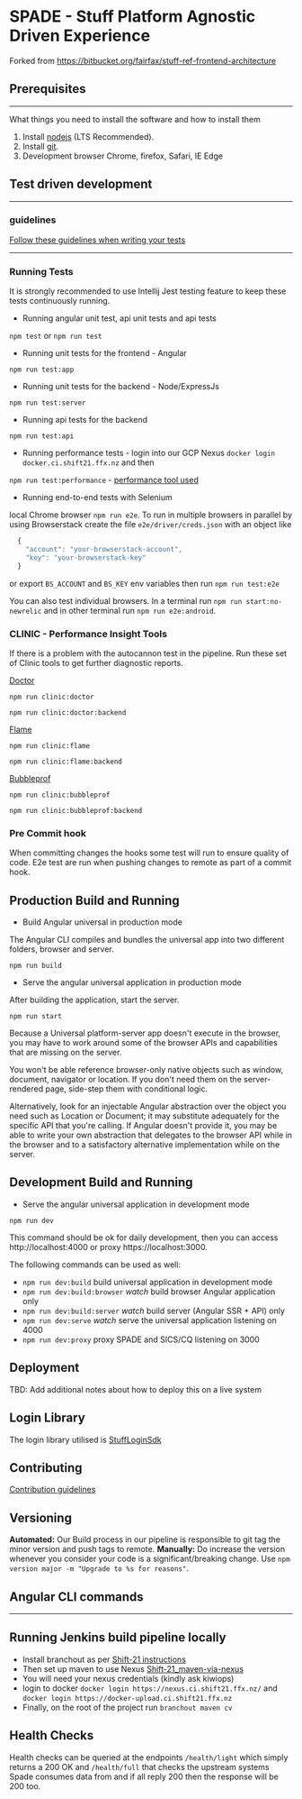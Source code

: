 # SPADE - Stuff Platform Agnostic Driven Experience

Forked from https://bitbucket.org/fairfax/stuff-ref-frontend-architecture

## Prerequisites

---

What things you need to install the software and how to install them

1. Install [nodejs](https://nodejs.org/en/download/) (LTS Recommended).
2. Install [git](https://git-scm.com/downloads).
3. Development browser Chrome, firefox, Safari, IE Edge

## Test driven development

---

### guidelines

[Follow these guidelines when writing your tests](https://stuffnz.atlassian.net/wiki/spaces/DE/pages/659619848/SPADE+-+Test+pyramid)

---

### Running Tests

It is strongly recommended to use Intellij Jest testing feature to keep these tests continuously running.

- Running angular unit test, api unit tests and api tests

`npm test` or `npm run test`

- Running unit tests for the frontend - Angular

`npm run test:app`

- Running unit tests for the backend - Node/ExpressJs

`npm run test:server`

- Running api tests for the backend

`npm run test:api`

- Running performance tests - login into our GCP Nexus `docker login docker.ci.shift21.ffx.nz` and then

`npm run test:performance` - [performance tool used](https://bitbucket.org/fairfax/stuff-yokohama-autocannon/src/master/)

- Running end-to-end tests with Selenium

local Chrome browser `npm run e2e`. To run in multiple browsers in parallel by using Browserstack create the file `e2e/driver/creds.json` with an object like
```javascript
  {
    "account": "your-browserstack-account",
    "key": "your-browserstack-key"
  }
```
or export `BS_ACCOUNT` and `BS_KEY` env variables then run
 `npm run test:e2e`

You can also test individual browsers. In a terminal run `npm run start:no-newrelic` and in other terminal run `npm run e2e:android`.

### CLINIC - Performance Insight Tools

If there is a problem with the autocannon test in the pipeline. Run these set of Clinic tools to get further diagnostic reports.

[Doctor](https://clinicjs.org/doctor/)

`npm run clinic:doctor`

`npm run clinic:doctor:backend`

[Flame](https://clinicjs.org/flame/)

`npm run clinic:flame`

`npm run clinic:flame:backend`

[Bubbleprof](https://clinicjs.org/bubbleprof/)

`npm run clinic:bubbleprof`

`npm run clinic:bubbleprof:backend`

### Pre Commit hook

When committing changes the hooks some test will run to ensure quality of code.
E2e test are run when pushing changes to remote as part of a commit hook.

## Production Build and Running

- Build Angular universal in production mode

The Angular CLI compiles and bundles the universal app into two different folders, browser and server.

```
npm run build
```

- Serve the angular universal application in production mode

After building the application, start the server.

```
npm run start
```

Because a Universal platform-server app doesn't execute in the browser, you may have to work around some of the browser APIs and capabilities that are missing on the server.

You won't be able reference browser-only native objects such as window, document, navigator or location. If you don't need them on the server-rendered page, side-step them with conditional logic.

Alternatively, look for an injectable Angular abstraction over the object you need such as Location or Document; it may substitute adequately for the specific API that you're calling. If Angular doesn't provide it, you may be able to write your own abstraction that delegates to the browser API while in the browser and to a satisfactory alternative implementation while on the server.

## Development Build and Running

- Serve the angular universal application in development mode

```
npm run dev
```

This command should be ok for daily development, then you can access http://localhost:4000 or proxy https://localhost:3000.

The following commands can be used as well:

- `npm run dev:build` build universal application in development mode
- `npm run dev:build:browser` _watch_ build browser Angular application only
- `npm run dev:build:server` _watch_ build server (Angular SSR + API) only
- `npm run dev:serve` _watch_ serve the universal application listening on 4000
- `npm run dev:proxy` proxy SPADE and SICS/CQ listening on 3000

## Deployment

TBD: Add additional notes about how to deploy this on a live system

## Login Library

The login library utilised is [StuffLoginSdk](https://stuffnz.atlassian.net/wiki/spaces/MEM/pages/702971995/Stuff+Login+Browser+SDK+-+V1.2.0)

## Contributing

[Contribution guidelines](https://stuffnz.atlassian.net/wiki/spaces/DE/pages/653230081/Experience+Frontend+Contribution)

## Versioning

**Automated:**
Our Build process in our pipeline is responsible to git tag the minor version and push tags to remote.
**Manually:**
Do increase the version whenever you consider your code is a significant/breaking change. Use `npm version major -m "Upgrade to %s for reasons"`.

## Angular CLI commands

---

## Running Jenkins build pipeline locally

- Install branchout as per [Shift-21 instructions](https://bitbucket.org/fairfax/stuff-shift21/src)
- Then set up maven to use Nexus [Shift-21_maven-via-nexus](https://bitbucket.org/fairfax/stuff-shift21/src/48036a95708a7b3e1b84cf41f1043dadd3edfc0d/docs/maven-via-nexus.md)
- You will need your nexus credentials (kindly ask kiwiops)
- login to docker `docker login https://nexus.ci.shift21.ffx.nz/` and `docker login https://docker-upload.ci.shift21.ffx.nz`
- Finally, on the root of the project run `branchout maven cv`

## Health Checks

Health checks can be queried at the endpoints `/health/light` which simply returns a 200 OK
and `/health/full` that checks the upstream systems Spade consumes data from and if all reply 200 then the response
will be 200 too.
